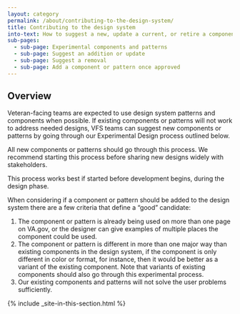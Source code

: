 ```yaml
---
layout: category
permalink: /about/contributing-to-the-design-system/
title: Contributing to the design system
into-text: How to suggest a new, update a current, or retire a component or pattern.
sub-pages:
  - sub-page: Experimental components and patterns
  - sub-page: Suggest an addition or update
  - sub-page: Suggest a removal
  - sub-page: Add a component or pattern once approved
---
```


## Overview

Veteran-facing teams are expected to use design system patterns and components when possible. If existing components or patterns will not work to address needed designs,  VFS teams can suggest new components or patterns by going through our Experimental Design process outlined below. 

All new components or patterns should go through this process. We recommend starting this process before sharing new designs widely with stakeholders. 

This process works best if started before development begins, during the design phase.

When considering if a component or pattern should be added to the design system there are a few criteria that define a “good” candidate:

1. The component or pattern is already being used on more than one page on VA.gov, or the designer can give examples of multiple places the component could be used. 
2. The component or pattern is different in more than one major way than existing components in the design system, if the component is only different in color or format, for instance, then it would be better as a variant of the existing component. Note that variants of existing components should also go through this experimental process.
3. Our existing components and patterns will not solve the user problems sufficiently.

{% include _site-in-this-section.html %}